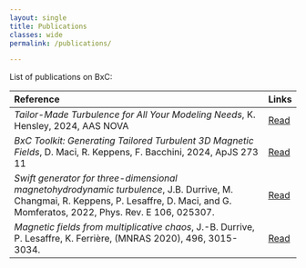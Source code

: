 ```yaml
---
layout: single
title: Publications
classes: wide
permalink: /publications/

---
```

List of publications on BxC:

| Reference | Links |
|:--------- |:----- |
| _Tailor-Made Turbulence for All Your Modeling Needs_, K. Hensley, 2024, AAS NOVA | [Read](https://aasnova.org/2024/07/24/tailor-made-turbulence-for-all-your-modeling-needs/) |
| _BxC Toolkit: Generating Tailored Turbulent 3D Magnetic Fields_, D. Maci, R. Keppens, F. Bacchini, 2024, ApJS 273 11 | [Read](https://iopscience.iop.org/article/10.3847/1538-4365/ad4bdf) |
| _Swift generator for three-dimensional magnetohydrodynamic turbulence_, J.B. Durrive, M. Changmai, R. Keppens, P. Lesaffre, D. Maci, and G. Momferatos, 2022, Phys. Rev. E 106, 025307. | [Read](https://journals.aps.org/pre/abstract/10.1103/PhysRevE.106.025307)|
| _Magnetic fields from multiplicative chaos_, J.-B. Durrive, P. Lesaffre, K. Ferrière, (MNRAS 2020), 496, 3015-3034. | [Read](https://academic.oup.com/mnras/article/496/3/3015/5851756?login=false)|
